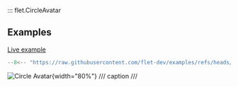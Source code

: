 ::: flet.CircleAvatar

## Examples

[Live example](https://flet-controls-gallery.fly.dev/displays/circleavatar)

```python
--8<-- "https://raw.githubusercontent.com/flet-dev/examples/refs/heads/v1-docs/python/controls/information-displays/circle-avatar/avatar-test.py"
```

![Circle Avatar](https://github.com/flet-dev/examples/blob/v1-docs/python/controls/circle-avatar/circle-avatar.png){width="80%"}
/// caption
///
